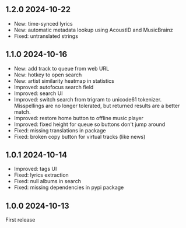 ## 1.2.0 2024-10-22
* New: time-synced lyrics
* New: automatic metadata lookup using AcoustID and MusicBrainz
* Fixed: untranslated strings

## 1.1.0 2024-10-16

* New: add track to queue from web URL
* New: hotkey to open search
* New: artist similarity heatmap in statistics
* Improved: autofocus search field
* Improved: search UI
* Improved: switch search from trigram to unicode61 tokenizer. Misspellings are no longer tolerated, but returned results are a better match.
* Improved: restore home button to offline music player
* Improved: fixed height for queue so buttons don't jump around
* Fixed: missing translations in package
* Fixed: broken copy button for virtual tracks (like news)

## 1.0.1 2024-10-14

* Improved: tags UI
* Fixed: lyrics extraction
* Fixed: null albums in search
* Fixed: missing dependencies in pypi package

## 1.0.0 2024-10-13

First release
